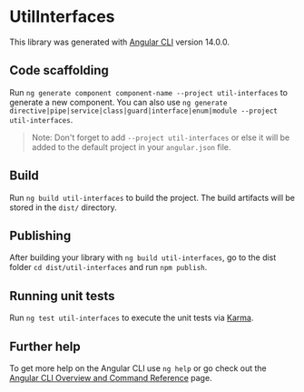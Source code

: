 # UtilInterfaces

This library was generated with [Angular CLI](https://github.com/angular/angular-cli) version 14.0.0.

## Code scaffolding

Run `ng generate component component-name --project util-interfaces` to generate a new component. You can also use `ng generate directive|pipe|service|class|guard|interface|enum|module --project util-interfaces`.
> Note: Don't forget to add `--project util-interfaces` or else it will be added to the default project in your `angular.json` file. 

## Build

Run `ng build util-interfaces` to build the project. The build artifacts will be stored in the `dist/` directory.

## Publishing

After building your library with `ng build util-interfaces`, go to the dist folder `cd dist/util-interfaces` and run `npm publish`.

## Running unit tests

Run `ng test util-interfaces` to execute the unit tests via [Karma](https://karma-runner.github.io).

## Further help

To get more help on the Angular CLI use `ng help` or go check out the [Angular CLI Overview and Command Reference](https://angular.io/cli) page.
